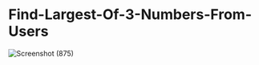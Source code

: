 # Find-Largest-Of-3-Numbers-From-Users

![Screenshot (875)](https://user-images.githubusercontent.com/25906435/125110193-e3eb5600-e101-11eb-8ed1-fb6e92c6f35a.png)
